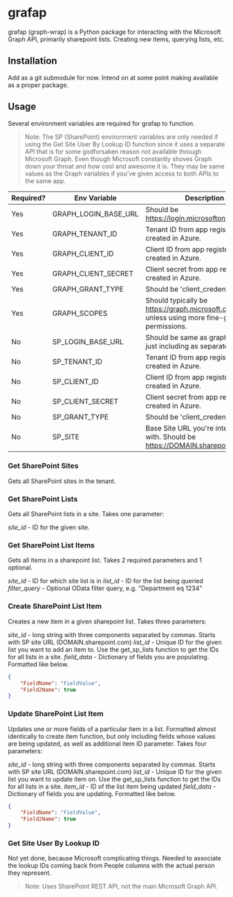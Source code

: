# grafap

grafap (graph-wrap) is a Python package for interacting with the Microsoft Graph API, primarily sharepoint lists. Creating new items, querying lists, etc.

## Installation

Add as a git submodule for now. Intend on at some point making available as a proper package.

## Usage

Several environment variables are required for grafap to function.

> Note: The SP (SharePoint) environment variables are only needed if using the Get Site User By Lookup ID function since it uses a separate API that is for some godforsaken reason not available through Microsoft Graph. Even though Microsoft constantly shoves Graph down your throat and how cool and awesome it is. They may be same values as the Graph variables if you've given access to both APIs to the same app.

| Required? | Env Variable | Description |
| --------- | ------------ | ----------- |
| Yes | GRAPH_LOGIN_BASE_URL | Should be <https://login.microsoftonline.com/> |
| Yes | GRAPH_TENANT_ID | Tenant ID from app registration created in Azure. |
| Yes | GRAPH_CLIENT_ID | Client ID from app registration created in Azure. |
| Yes | GRAPH_CLIENT_SECRET | Client secret from app registration created in Azure. |
| Yes | GRAPH_GRANT_TYPE | Should be 'client_credentials' |
| Yes | GRAPH_SCOPES | Should typically be <https://graph.microsoft.com/.default> unless using more fine-grained permissions. |
| No | SP_LOGIN_BASE_URL | Should be same as graph login URL, just including as separate in case. |
| No | SP_TENANT_ID | Tenant ID from app registration created in Azure. |
| No | SP_CLIENT_ID | Client ID from app registration created in Azure. |
| No | SP_CLIENT_SECRET | Client secret from app registration created in Azure. |
| No | SP_GRANT_TYPE | Should be 'client_credentials' |
| No | SP_SITE | Base Site URL you're interacting with. Should be <https://DOMAIN.sharepoint.com/> |

### Get SharePoint Sites

Gets all SharePoint sites in the tenant.

### Get SharePoint Lists

Gets all SharePoint lists in a site. Takes one parameter:

*site_id* - ID for the given site.

### Get SharePoint List Items

Gets all items in a sharepoint list. Takes 2 required parameters and 1 optional.

*site_id* - ID for which site list is in
*list_id* - ID for the list being queried
*filter_query* - Optional OData filter query, e.g. "Department eq 1234"

### Create SharePoint List Item

Creates a new item in a given sharepoint list. Takes three parameters:

*site_id* - long string with three components separated by commas. Starts with SP site URL (DOMAIN.sharepoint.com)
*list_id* - Unique ID for the given list you want to add an item to. Use the get_sp_lists function to get the IDs for all lists in a site.
*field_data* - Dictionary of fields you are populating. Formatted like below.

```json
{
    "FieldName": "FieldValue",
    "Field2Name": true
}
```

### Update SharePoint List Item

Updates one or more fields of a particular item in a list. Formatted almost identically to create item function, but only including fields whose values are being updated, as well as additional item ID parameter. Takes four parameters:

*site_id* - long string with three components separated by commas. Starts with SP site URL (DOMAIN.sharepoint.com)
*list_id* - Unique ID for the given list you want to update item on. Use the get_sp_lists function to get the IDs for all lists in a site.
*item_id* - ID of the list item being updated
*field_data* - Dictionary of fields you are updating. Formatted like below.

```json
{
    "FieldName": "FieldValue",
    "Field2Name": true
}
```

### Get Site User By Lookup ID

Not yet done, because Microsoft complicating things. Needed to associate the lookup IDs coming back from People columns with the actual person they represent.

> Note: Uses SharePoint REST API, not the main Microsoft Graph API.

